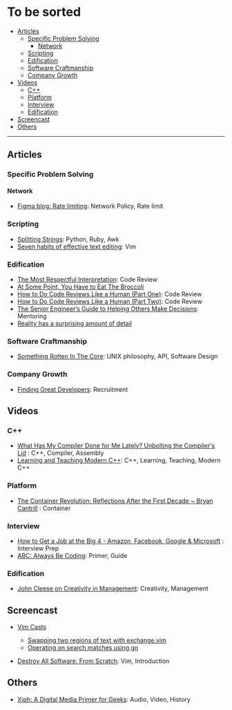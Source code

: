 # To be sorted

- [Articles](#articles)
  - [Specific Problem Solving](#specific-problem-solving)
    - [Network](#network)
  - [Scripting](#scripting)
  - [Edification](#edification)
  - [Software Craftmanship](#software-craftmanship)
  - [Company Growth](#company-growth)
- [Videos](#videos)
  - [C++](#c)
  - [Platform](#platform)
  - [Interview](#interview)
  - [Edification](#edification-1)
- [Screencast](#screencast)
- [Others](#others)

---

## Articles

### Specific Problem Solving

#### Network

- [Figma blog: Rate limiting](https://blog.figma.com/an-alternative-approach-to-rate-limiting-f8a06cf7c94c): Network Policy, Rate limit

### Scripting

- [Splitting Strings](https://chriszetter.com/blog/2017/10/29/splitting-strings/): Python, Ruby, Awk
- [Seven habits of effective text editing](http://www.moolenaar.net/habits.html): Vim

### Edification

- [The Most Respectful Interpretation](https://www.farnamstreetblog.com/2017/01/most-respectful-interpretation/): Code Review
- [At Some Point, You Have to Eat The Broccoli](https://www.farnamstreetblog.com/2016/10/eat-the-broccoli/)
- [How to Do Code Reviews Like a Human (Part One)](https://mtlynch.io/human-code-reviews-1/): Code Review
- [How to Do Code Reviews Like a Human (Part Two)](https://mtlynch.io/human-code-reviews-2/): Code Review
- [The Senior Engineer’s Guide to Helping Others Make Decisions](http://silverwraith.com/blog/2017/10/the-senior-engineers-guide-to-helping-others-make-decisions/): Mentoring
- [Reality has a surprising amount of detail](http://johnsalvatier.org/blog/2017/reality-has-a-surprising-amount-of-detail)

### Software Craftmanship

- [Something Rotten In The Core](http://www.codersnotes.com/notes/something-rotten-in-the-core/): UNIX philosophy, API, Software Design

### Company Growth

- [Finding Great Developers](https://www.joelonsoftware.com/2006/09/06/finding-great-developers-2/): Recruitment

## Videos

### C++

- [What Has My Compiler Done for Me Lately? Unbolting the Compiler's Lid](https://youtu.be/bSkpMdDe4g4) : C++, Compiler, Assembly
- [Learning and Teaching Modern C++](https://youtu.be/fX2W3nNjJIo): C++, Learning, Teaching, Modern C++

### Platform

- [The Container Revolution: Reflections After the First Decade ~ Bryan Cantrill](https://youtu.be/xXWaECk9XqM) : Container

### Interview

- [How to Get a Job at the Big 4 - Amazon, Facebook, Google & Microsoft](https://youtu.be/YJZCUhxNCv8) : Interview Prep
- [ABC: Always Be Coding](https://medium.com/always-be-coding/abc-always-be-coding-d5f8051afce2): Primer, Guide

### Edification

- [John Cleese on Creativity in Management](https://youtu.be/Pb5oIIPO62g): Creativity, Management

## Screencast

- [Vim Casts](http://vimcasts.org/episodes/)
  - [Swapping two regions of text with exchange.vim](http://vimcasts.org/episodes/swapping-two-regions-of-text-with-exchange-vim/)
  - [Operating on search matches using gn](http://vimcasts.org/episodes/operating-on-search-matches-using-gn/)

- [Destroy All Software: From Scratch](https://www.destroyallsoftware.com/screencasts/catalog/a-compiler-from-scratch): Vim, Introduction

## Others

- [Xiph: A Digital Media Primer for Geeks](https://xiph.org/video/vid1.shtml): Audio, Video, History
